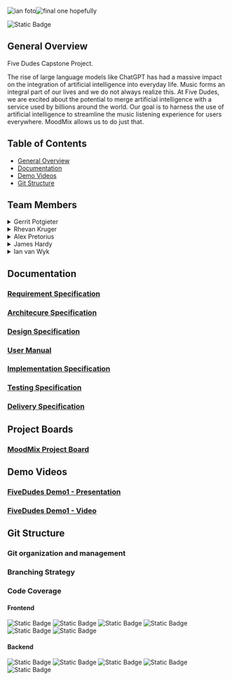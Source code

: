 ![ian foto](https://github.com/COS301-SE-2024/MoodMix/assets/94914587/2fb70463-2bd3-4b23-97a0-cab39484ec01)![final one hopefully](https://github.com/COS301-SE-2024/MoodMix/assets/94914587/e810b0fb-41bd-4215-8b06-a34dccc21b25)




![Static Badge](https://img.shields.io/badge/code_coverage-90%25-green)

## General Overview

Five Dudes Capstone Project.

The rise of large language models like ChatGPT has had a
massive impact on the integration of artificial intelligence into
everyday life. Music forms an integral part of our lives and we
do not always realize this. At Five Dudes, we are excited about
the potential to merge artificial intelligence with a service used
by billions around the world.
Our goal is to harness the use of artificial intelligence to
streamline the music listening experience for users
everywhere. MoodMix allows us to do just that.

## Table of Contents

- [General Overview](#general-overview)
- [Documentation](#documentation)
- [Demo Videos](#Demo-Videos)
- [Git Structure](#git-structure)

## Team Members

<details>
<summary>Gerrit Potgieter</summary>
<table style="border-width: 1px; width: 100%; font-family: Arial, sans-serif; border-collapse: collapse;">
  <tr>
    <td style="vertical-align: top; width:auto; border: 0; padding: 10px;">
      <img src="https://github.com/GerritPotgieter/MoodMixTemp/blob/main/WhatsApp%20Image%202024-04-17%20at%2008.51.57_4b63415c.jpg" width="800" height="auto" style="display: block; margin: 0 auto;">
    </td>
    <td style="vertical-align: top; width: auto; border: 0; padding: 10px;">
      <h2><b style="font-size: 18px;">Gerrit Potgieter</b></h2>
      <b style="font-size: 16px;"> Project Manager, Business Analyst</b><br>
     Hi! I’m a final year computer science student looking to further my studies in the field of cyber security, specifically in the field of Cloud Security. I have experience in Data science where I am able to group lots of data together and neatly givereports on it. I also have a vast experience with Web-technologies and the backend for it, making me Adept at Using API’s and even creating them.
      <br><br>
    </td>
  </tr>
</table>

[![GitHub](https://img.shields.io/badge/GitHub-181717?style=for-the-badge&logo=github&logoColor=white)](https://github.com/member2) [![LinkedIn](https://img.shields.io/badge/LinkedIn-0077B5?style=for-the-badge&logo=linkedin&logoColor=white)](https://linkedin.com/in/member2)
</details>

<details>
<summary>Rhevan Kruger</summary>
<table style="border-width: 1px; width: 100%; font-family: Arial, sans-serif; border-collapse: collapse;">
  <tr>
    <td style="vertical-align: top; width:auto; border: 0; padding: 10px;">
      <img src="https://github.com/COS301-SE-2024/MoodMix/assets/94914587/a6403a3b-62e7-4298-becd-c48ae4dad664" width="800" height="auto" style="display: block; margin: 0 auto;">
    </td>
    <td style="vertical-align: top; width: auto; border: 0; padding: 10px;">
      <h2><b style="font-size: 18px;">Rhevan Kruger</b></h2>
      <b style="font-size: 16px;"> Frontend </b><br>
     I am a passionate student with a keen eye for detail and a great deal of interest in the world of Computer Science and Software Engineering. I take a great amount of satisfaction in the efficiency of a well-oiled development process and environment. I pride myself on being highly motivated and delivering quality work.I have prior experience in web development, volunteering at RURESA (Rural Rehab SA). Through this process I learned a lot about web-development and found myself thoroughly enjoying the work. I am also well versed in other languages and frameworks some of which will be listed below.
      <br><br>
    </td>
  </tr>
</table>

[![GitHub](https://img.shields.io/badge/GitHub-181717?style=for-the-badge&logo=github&logoColor=white)](https://github.com/member2) [![LinkedIn](https://img.shields.io/badge/LinkedIn-0077B5?style=for-the-badge&logo=linkedin&logoColor=white)](https://linkedin.com/in/member2)


</details>

<details>
<summary>Alex Pretorius</summary>
<table style="border-width: 1px; width: 100%; font-family: Arial, sans-serif; border-collapse: collapse;">
  <tr>
    <td style="vertical-align: top; width:auto; border: 0; padding: 10px;">
      <img src="https://github.com/COS301-SE-2024/MoodMix/assets/94914587/6572f5ab-f453-496b-98bf-21a93516044e" width="800" height="auto" style="display: block; margin: 0 auto;">
    </td>
    <td style="vertical-align: top; width: auto; border: 0; padding: 10px;">
      <h2><b style="font-size: 18px;">Alex Pretorius</b></h2>
      <b style="font-size: 16px;"> Backend , Middleware </b><br>
  As a final year Computer Science student who has had experience working in different industry environments. I have a keen interest in Cyber Security, Cloud Security and AI and a good background in different languages like Python, C++ and Java. Along with practical skills I pride myself in delivering a strong work ethic and quality work.
    </td>
  </tr>
</table>

[![GitHub](https://img.shields.io/badge/GitHub-181717?style=for-the-badge&logo=github&logoColor=white)](https://github.com/member3) [![LinkedIn](https://img.shields.io/badge/LinkedIn-0077B5?style=for-the-badge&logo=linkedin&logoColor=white)](https://linkedin.com/in/member3)

</details>

<details>
<summary>James Hardy</summary>
<table style="border-width: 1px; width: 100%; font-family: Arial, sans-serif; border-collapse: collapse;">
  <tr>
    <td style="vertical-align: top; width:auto; border: 0; padding: 10px;">
      <img src="https://github.com/COS301-SE-2024/MoodMix/assets/94914587/e4bb4677-d594-4158-ac0a-0ec5e8cea3c3" width="800" height="auto" style="display: block; margin: 0 auto;">
    </td>
    <td style="vertical-align: top; width: auto; border: 0; padding: 10px;">
      <h2><b style="font-size: 18px;">James Hardy</b></h2>
      <b style="font-size: 16px;"> Backend , Middleware </b><br>
    I possess a solid foundation in various programming languages and web technologies, allowing me to create efficient and innovative solutions. My analytical mindset and keen eye for detail enable me to tackle complex challenges with precision and creativity.Additionally, I am a collaborative team player who values open communication and is committed to delivering high-quality results. My dedication to excellence and passion for technology make me an ideal fit for your project.
    </td>
  </tr>
</table>

[![GitHub](https://img.shields.io/badge/GitHub-181717?style=for-the-badge&logo=github&logoColor=white)](https://github.com/member3) [![LinkedIn](https://img.shields.io/badge/LinkedIn-0077B5?style=for-the-badge&logo=linkedin&logoColor=white)](https://linkedin.com/in/member3)
</details>

<details>
<summary>Ian van Wyk</summary>
<table style="border-width: 1px; width: 100%; font-family: Arial, sans-serif; border-collapse: collapse;">
  <tr>
    <td style="vertical-align: top; width:auto; border: 0; padding: 10px;">
      <img src="https://github.com/GerritPotgieter/MoodMixTemp/blob/main/ian%20foto.jpg" width="800" height="auto" style="display: block; margin: 0 auto;">
    </td>
    <td style="vertical-align: top; width: auto; border: 0; padding: 10px;">
      <h2><b style="font-size: 18px;">Ian van Wyk</b></h2>
      <b style="font-size: 16px;"> Backend , Middleware </b><br>
   I am a final year Computer Science student with a deep interest in all things data science and AI. After watching Garry Kasparov vs Deep Blue for the first time, my fascination for computers and AI models started. I was determined to one day be able to implement my own AI models. This is ultimately what led to me studying Computer Science.I am goal-oriented and determined to finish what I start. I try to ensure that the things I do I do to the best of my capabilities and to the highest of quality. My strong work ethic is complemented by robust problem solving skills that I try to apply to all aspects of my life. I am comfortable using the technologies listed below, but I am always eager to expand my repertoire.
    </td>
  </tr>
</table>
  
[![GitHub](https://img.shields.io/badge/GitHub-181717?style=for-the-badge&logo=github&logoColor=white)](https://github.com/member3) [![LinkedIn](https://img.shields.io/badge/LinkedIn-0077B5?style=for-the-badge&logo=linkedin&logoColor=white)](https://linkedin.com/in/member3)

</details>


## Documentation

### [Requirement Specification](https://docs.google.com/document/d/1mMMg0Cxd9gTZ3OEz50kFmBzsM3dADk8l50SzYYrSedE/edit)

### [Architecure Specification](https://github.com/COS301-SE-2024/MiniProject8/blob/documentation/ArchitectureQADoc.pdf)

### [Design Specification](https://github.com/COS301-SE-2024/MiniProject8/blob/documentation/Design%20Specification.pdf)

### [User Manual](https://github.com/COS301-SE-2024/MiniProject8/blob/documentation/User_Manual.pdf)

### [Implementation Specification](https://github.com/COS301-SE-2024/MiniProject8/blob/documentation/ImplementationSpec.pdf)

### [Testing Specification](https://github.com/COS301-SE-2024/MiniProject8/blob/documentation/Testing_Specification.pdf)

### [Delivery Specification]()

## Project Boards

### [MoodMix Project Board](https://github.com/orgs/COS301-SE-2024/projects/86/views/1)

## Demo Videos

### [FiveDudes Demo1 - Presentation](https://github.com/COS301-SE-2024/MiniProject8/blob/documentation/Demo_Presentation1_8-4-2024%20-%20Audio.pptx)

### [FiveDudes Demo1 - Video]()

## Git Structure

### Git organization and management

### Branching Strategy





### Code Coverage







#### Frontend

![Static Badge](https://img.shields.io/badge/React-black?logo=React&logoColor=%2361DAFB)
![Static Badge](https://img.shields.io/badge/Tailwind-black?logo=Tailwind%20CSS&logoColor=%2306B6D4)
![Static Badge](https://img.shields.io/badge/CSS-black?logo=CSS3&logoColor=%231572B6)
![Static Badge](https://img.shields.io/badge/Javascript%20JSX-black?logo=Javascript&logoColor=%23F7DF1E)
![Static Badge](https://img.shields.io/badge/Next%20JS-white?logo=Next.js&logoColor=%23000000)
![Static Badge](https://img.shields.io/badge/Typescript-black?logo=TypeScript&logoColor=%233178C6)

#### Backend

![Static Badge](https://img.shields.io/badge/Supabase-black?logo=supabase)
![Static Badge](https://img.shields.io/badge/Docker-black?logo=docker&logoColor=%232496ED)
![Static Badge](https://img.shields.io/badge/Typescript-black?logo=TypeScript&logoColor=%233178C6)
![Static Badge](https://img.shields.io/badge/npm-black?logo=npm&logoColor=%23CB3837)
![Static Badge](https://img.shields.io/badge/Deno-white?logo=Deno&logoColor=%23000000)
